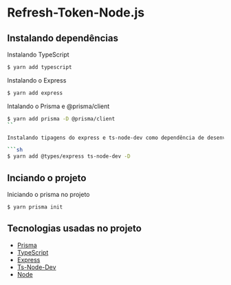 ﻿# Refresh-Token-Node.js


## Instalando dependências

Instalando TypeScript 

```sh
$ yarn add typescript
```

Instalando o Express

```sh
$ yarn add express
```

Intalando o Prisma e @prisma/client 

```sh
$ yarn add prisma -D @prisma/client 
``

Instalando tipagens do express e ts-node-dev como dependência de desenvolvimento

```sh
$ yarn add @types/express ts-node-dev -D
```

## Inciando o projeto

Iniciando o prisma no projeto
```sh
$ yarn prisma init
```

## Tecnologias usadas no projeto

- [Prisma][prisma]
- [TypeScript][typescript]
- [Express][Express]
- [Ts-Node-Dev][ts-node-dev]
- [Node][Node]
















[prisma]: https://www.prisma.io/docs/getting-started/quickstart
[typescript]: https://www.typescriptlang.org/
[Express]: https://www.npmjs.com/package/express
[ts-node-dev]: https://www.npmjs.com/package/ts-node-dev
[Node]: https://nodejs.org/en/
